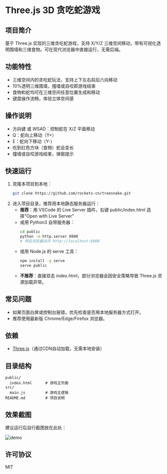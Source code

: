 # Three.js 3D 贪吃蛇游戏

## 项目简介
基于 Three.js 实现的三维贪吃蛇游戏，支持 X/Y/Z 三维空间移动，带有可视化透明围墙和三维食物。可在现代浏览器中直接运行，无需后端。

## 功能特性
- 三维空间内的贪吃蛇玩法，支持上下左右前后六向移动
- 10%透明三维围墙，撞墙或自咬即游戏结束
- 食物和蛇均可在三维空间任意位置生成和移动
- 键盘操作流畅，体验立体空间感

## 操作说明
- 方向键 或 WSAD：控制蛇在 X/Z 平面移动
- Q：蛇向上移动（Y+）
- E：蛇向下移动（Y-）
- 吃到红色方块（食物）蛇会变长
- 撞墙或自咬游戏结束，弹窗提示

## 快速运行
1. 克隆本项目到本地：
   ```bash
   git clone https://github.com/rockets-cn/treesnake.git
   ```
2. 进入项目目录，推荐用本地静态服务器运行：
   - **推荐**：用 VSCode 的 Live Server 插件，右键 public/index.html 选择"Open with Live Server"
   - 或用 Python3 自带服务器：
     ```bash
     cd public
     python -m http.server 8080
     # 然后浏览器访问 http://localhost:8080
     ```
   - 或用 Node.js 的 serve 工具：
     ```bash
     npm install -g serve
     serve public
     ```
   - **不推荐**：直接双击 index.html，部分浏览器会因安全策略导致 Three.js 资源加载异常。

## 常见问题
- 如果页面白屏或控制台报错，优先检查是否用本地服务器方式打开。
- 推荐使用最新版 Chrome/Edge/Firefox 浏览器。

## 依赖
- [Three.js](https://threejs.org/)（通过CDN自动加载，无需本地安装）

## 目录结构
```
public/
  index.html      # 游戏主页面
src/
  main.js         # 游戏主逻辑
README.md         # 项目说明
```

## 效果截图
建议运行后自行截图放在此处：

![demo](screenshot.png)

## 许可协议
MIT 